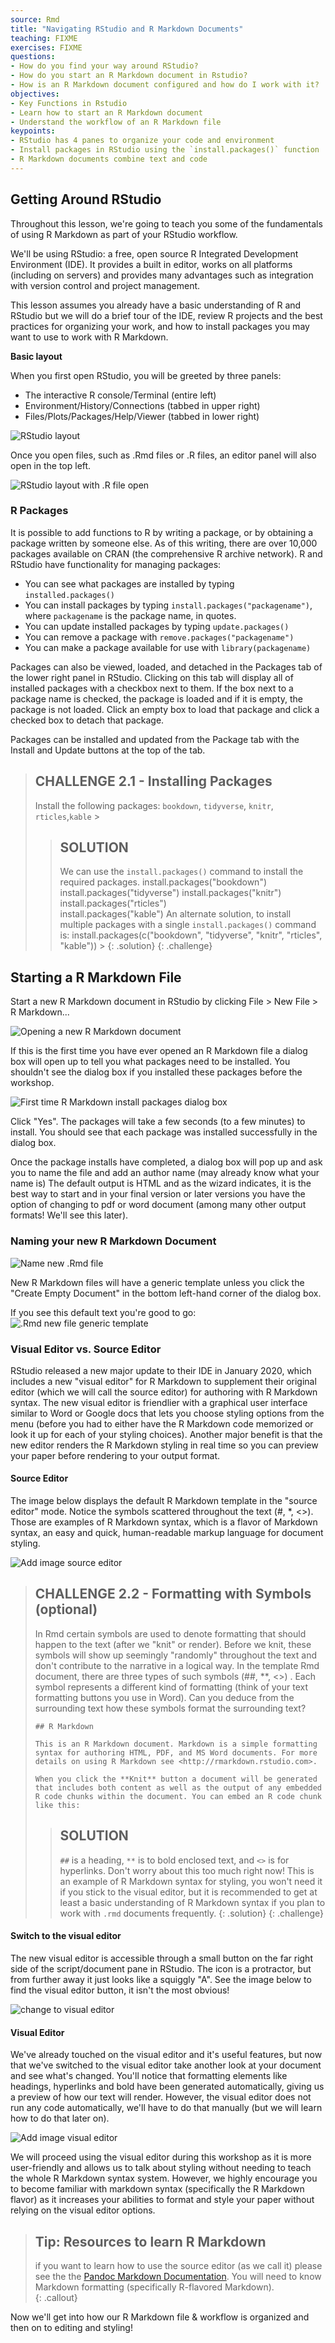```yaml
---
source: Rmd  
title: "Navigating RStudio and R Markdown Documents"  
teaching: FIXME
exercises: FIXME
questions:
- How do you find your way around RStudio?
- How do you start an R Markdown document in Rstudio?
- How is an R Markdown document configured and how do I work with it?
objectives:
- Key Functions in Rstudio
- Learn how to start an R Markdown document
- Understand the workflow of an R Markdown file
keypoints:
- RStudio has 4 panes to organize your code and environment
- Install packages in RStudio using the `install.packages()` function
- R Markdown documents combine text and code
---
```




## Getting Around RStudio

Throughout this lesson, we're going to teach you some of the fundamentals of 
using R Markdown as part of your RStudio workflow.

We'll be using RStudio: a free, open source R Integrated Development Environment 
(IDE). It provides a built in editor, works on all platforms 
(including on servers) and provides many advantages such as integration with 
version control and project management.

This lesson assumes you already have a basic understanding of R and RStudio but 
we will do a brief tour of the IDE, review R projects and the best practices for 
organizing your work, and how to install packages you may want to use to work 
with R Markdown.

**Basic layout**

When you first open RStudio, you will be greeted by three panels:

-   The interactive R console/Terminal (entire left)
-   Environment/History/Connections (tabbed in upper right)
-   Files/Plots/Packages/Help/Viewer (tabbed in lower right)

![RStudio layout](../fig/02-rstudio.PNG)

Once you open files, such as .Rmd files or .R files, an editor panel will also 
open in the top left.

![RStudio layout with .R file open](../fig/02-rstudio-script.PNG)

### R Packages

It is possible to add functions to R by writing a package, or by obtaining a 
package written by someone else. As of this writing, there are over 10,000 
packages available on CRAN (the comprehensive R archive network). R and RStudio 
have functionality for managing packages:

-   You can see what packages are installed by typing `installed.packages()`
-   You can install packages by typing `install.packages("packagename")`, where `packagename` is the package name, in quotes.
-   You can update installed packages by typing `update.packages()`
-   You can remove a package with `remove.packages("packagename")`
-   You can make a package available for use with `library(packagename)`

Packages can also be viewed, loaded, and detached in the Packages tab of the 
lower right panel in RStudio. Clicking on this tab will display all of installed 
packages with a checkbox next to them. If the box next to a package name is 
checked, the package is loaded and if it is empty, the package is not loaded. 
Click an empty box to load that package and click a checked box to detach that 
package.

Packages can be installed and updated from the Package tab with the Install and 
Update buttons at the top of the tab.

> ## CHALLENGE 2.1 - Installing Packages
>
> Install the following packages: `bookdown`, `tidyverse`, `knitr`, `rticles`,`kable` \> 
>> ## SOLUTION 
>> We can use the `install.packages()` command to install the required packages. 
>> install.packages("bookdown")
>> install.packages("tidyverse") 
>> install.packages("knitr") 
>> install.packages("rticles")  
>> install.packages("kable") 
>> An alternate solution, to install multiple packages with a single 
>> `install.packages()` command is: 
>> install.packages(c("bookdown", "tidyverse", "knitr", "rticles", "kable"))  >
> {: .solution} 
{: .challenge}

## Starting a R Markdown File

Start a new R Markdown document in RStudio by clicking File \> New File \> R Markdown...

![Opening a new R Markdown document](../fig/02-file-navigation-rmd.PNG)

If this is the first time you have ever opened an R Markdown file a dialog box 
will open up to tell you what packages need to be installed. You shouldn't see the dialog box if you installed these packages before the workshop.

![First time R Markdown install packages dialog box](../fig/02-rmd-installpackages-dialogbox.PNG)

Click "Yes". The packages will take a few seconds (to a few minutes) to install.
You should see that each package was installed successfully in the dialog box.

Once the package installs have completed, a dialog box will pop up and ask you 
to name the file and add an author name (may already know what your name is) The default output is HTML and as the wizard indicates, it is the best way to start and in your final version or later versions you have the option of changing to pdf or word document (among many other output formats! We'll see this later).

### Naming your new R Markdown Document

![Name new .Rmd file](../fig/02-name-new-rmd.PNG)

New R Markdown files will have a generic template unless you click the 
"Create Empty Document" in the bottom left-hand corner of the dialog box.

If you see this default text you're good to go: ![.Rmd new file generic template](../fig/02-rmd-new-template.PNG)

### Visual Editor vs. Source Editor

RStudio released a new major update to their IDE in January 2020, which includes a new "visual editor" for R Markdown to supplement their original editor (which we will call the source editor) for authoring with R Markdown syntax. The new visual editor is friendlier with a graphical user interface similar to Word or Google docs that lets you choose styling options from the menu (before you had to either have the R Markdown code memorized or look it up for each of your styling choices). Another major benefit is that the new editor renders the R Markdown styling in real time so you can preview your paper before rendering to your output format.

#### Source Editor

The image below displays the default R Markdown template in the "source editor" mode. Notice the symbols scattered throughout the text (#, *, <>). Those are examples of R Markdown syntax, which is a flavor of Markdown syntax, an easy and quick, human-readable markup language for document styling. 
  
![Add image source editor](../fig/02-source-editor.PNG)  


> ## CHALLENGE 2.2 - Formatting with Symbols (optional)
> In Rmd certain symbols are used to denote formatting that should happen to the text (after we "knit" or render). Before we knit, these symbols will show up seemingly "randomly" throughout the text and don't contribute to the narrative in a logical way. In the template Rmd document, there are three types of such symbols (##, **, <>) . Each symbol represents a different kind of formatting (think of your text formatting buttons you use in Word). Can you deduce from the surrounding text how these symbols format the surrounding text?  
> ```
> ## R Markdown
>
> This is an R Markdown document. Markdown is a simple formatting syntax for authoring HTML, PDF, and MS Word documents. For more details on using R Markdown see <http://rmarkdown.rstudio.com>.
>
> When you click the **Knit** button a document will be generated that includes both content as well as the output of any embedded R code chunks within the document. You can embed an R code chunk like this:
> ```
>> ## SOLUTION
>> `##` is a heading, `**` is to bold enclosed text, and `<>` is for hyperlinks. 
>> Don't worry about this too much right now! This is an example of R Markdown syntax for styling, you won't need it if you stick to the visual editor, but it is recommended to get at least a basic understanding of R Markdown syntax if you plan to work with `.rmd` documents frequently.
> {: .solution}
{: .challenge}

#### Switch to the visual editor

The new visual editor is accessible through a small button on the far right side of the script/document pane in RStudio. The icon is a protractor, but from further away it just looks like a squiggly "A". See the image below to find the visual editor button, it isn't the most obvious!

![change to visual editor](../fig/02-visual-editor-spotlight.png)  
#### Visual Editor

We've already touched on the visual editor and it's useful features, but now that we've switched to the visual editor take another look at your document and see what's changed.
You'll notice that formatting elements like headings, hyperlinks and bold have been generated automatically, giving us a preview of how our text will render. However, the visual editor does not run any code automatically, we'll have to do that manually (but we will learn how to do that later on).

![Add image visual editor](../fig/02-visual-editor.PNG)  

We will proceed using the visual editor during this workshop as it is more 
user-friendly and allows us to talk about styling without needing to teach the 
whole R Markdown syntax system. However, we highly encourage you to become 
familiar with markdown syntax (specifically the R Markdown flavor) as it 
increases your abilities to format and style your paper without relying on the 
visual editor options.


> ## Tip: Resources to learn R Markdown  
> if you want to learn how to use the source editor (as we call it) please see 
> the the [Pandoc Markdown Documentation](https://pandoc.org/MANUAL.html#philosophy).
> You will need to know Markdown formatting (specifically R-flavored Markdown).       
{: .callout}


Now we'll get into how our R Markdown file & workflow is organized and then on 
to editing and styling!
